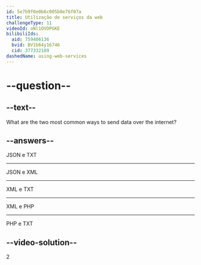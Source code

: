 ```yaml
---
id: 5e7b9f0e0b6c005b0e76f07a
title: Utilização de serviços da web
challengeType: 11
videoId: oNl1OVDPGKE
bilibiliIds:
  aid: 759406136
  bvid: BV1b64y16746
  cid: 377332189
dashedName: using-web-services
---
```


# --question--

## --text--

What are the two most common ways to send data over the internet?

## --answers--

JSON e TXT

---

JSON e XML

---

XML e TXT

---

XML e PHP

---

PHP e TXT

## --video-solution--

2

